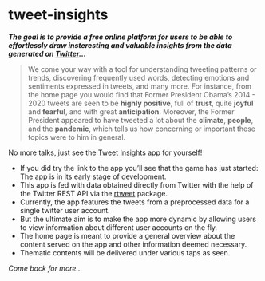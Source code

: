 
<!-- README.md is generated from README.Rmd. Please edit that file -->

# tweet-insights

<!-- badges: start -->

<!-- badges: end -->

***The goal is to provide a free online platform for users to be able to
effortlessly draw insteresting and valuable insights from the data
generated on [Twitter](https://twitter.com/)…***

> We come your way with a tool for understanding tweeting patterns or
> trends, discovering frequently used words, detecting emotions and
> sentiments expressed in tweets, and many more. For instance, from the
> home page you would find that Former President Obama’s 2014 - 2020
> tweets are seen to be **highly positive**, full of **trust**, quite
> **joyful** and **fearful**, and with great **anticipation**. Moreover,
> the Former President appeared to have tweeted a lot about the
> **climate**, **people**, and the **pandemic**, which tells us how
> concerning or important these topics were to him in general.

No more talks, just see the [Tweet
Insights](https://william-agyapong.shinyapps.io/tweet-insights/?_ga=2.230265368.589920579.1646163786-1638345359.1645640858)
app for yourself\!

  - If you did try the link to the app you’ll see that the game has just
    started: The app is in its early stage of development.
  - This app is fed with data obtained directly from Twitter with the
    help of the Twitter REST API via the
    [rtweet](https://github.com/ropensci/rtweet) package.
  - Currently, the app features the tweets from a preprocessed data for
    a single twitter user account.
  - But the ultimate aim is to make the app more dynamic by allowing
    users to view information about different user accounts on the fly.
  - The home page is meant to provide a general overview about the
    content served on the app and other information deemed necessary.
  - Thematic contents will be delivered under various taps as seen.

*Come back for more…*
